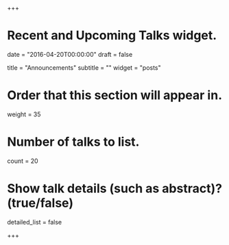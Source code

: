 +++
# Recent and Upcoming Talks widget.

date = "2016-04-20T00:00:00"
draft = false

title = "Announcements"
subtitle = ""
widget = "posts"

# Order that this section will appear in.
weight = 35

# Number of talks to list.
count = 20

# Show talk details (such as abstract)? (true/false)
detailed_list = false

+++
